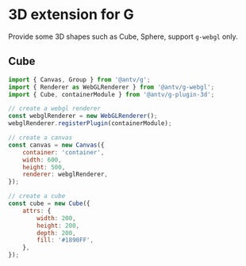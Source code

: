 # 3D extension for G

Provide some 3D shapes such as Cube, Sphere, support `g-webgl` only.

## Cube

```js
import { Canvas, Group } from '@antv/g';
import { Renderer as WebGLRenderer } from '@antv/g-webgl';
import { Cube, containerModule } from '@antv/g-plugin-3d';

// create a webgl renderer
const webglRenderer = new WebGLRenderer();
webglRenderer.registerPlugin(containerModule);

// create a canvas
const canvas = new Canvas({
    container: 'container',
    width: 600,
    height: 500,
    renderer: webglRenderer,
});

// create a cube
const cube = new Cube({
    attrs: {
        width: 200,
        height: 200,
        depth: 200,
        fill: '#1890FF',
    },
});
```
